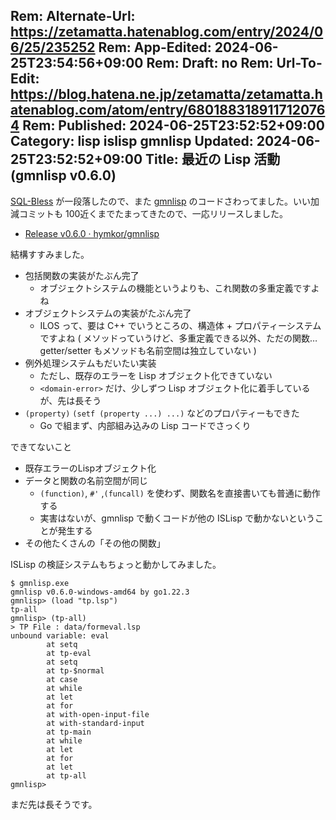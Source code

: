 Rem: Alternate-Url: https://zetamatta.hatenablog.com/entry/2024/06/25/235252
Rem: App-Edited: 2024-06-25T23:54:56+09:00
Rem: Draft: no
Rem: Url-To-Edit: https://blog.hatena.ne.jp/zetamatta/zetamatta.hatenablog.com/atom/entry/6801883189117120764
Rem: Published: 2024-06-25T23:52:52+09:00
Category: lisp islisp gmnlisp
Updated: 2024-06-25T23:52:52+09:00
Title: 最近の Lisp 活動 (gmnlisp v0.6.0)
---
[SQL-Bless](https://github.com/hymkor/sqlbless) が一段落したので、また [gmnlisp](https://github.com/hymkor/gmnlisp) のコードさわってました。いい加減コミットも 100近くまでたまってきたので、一応リリースしました。

+ [Release v0.6.0 · hymkor/gmnlisp](https://github.com/hymkor/gmnlisp/releases/tag/v0.6.0)

結構すすみました。

+ 包括関数の実装がたぶん完了
    + オブジェクトシステムの機能というよりも、これ関数の多重定義ですよね
+ オブジェクトシステムの実装がたぶん完了
    + ILOS って、要は C++ でいうところの、構造体 + プロパティーシステムですよね
      ( メソッドっていうけど、多重定義できる以外、ただの関数… 
        getter/setter もメソッドも名前空間は独立していない )
+ 例外処理システムもだいたい実装
    + ただし、既存のエラーを Lisp オブジェクト化できていない
    + `<domain-error>` だけ、少しずつ Lisp オブジェクト化に着手しているが、先は長そう
+ `(property)` `(setf (property ...) ...)` などのプロパティーもできた
    + Go で組まず、内部組み込みの Lisp コードでさっくり

できてないこと

+ 既存エラーのLispオブジェクト化
+ データと関数の名前空間が同じ
    + `(function)`, `#'` ,`(funcall)` を使わず、関数名を直接書いても普通に動作する
    + 実害はないが、gmnlisp で動くコードが他の ISLisp で動かないということが発生する
+ その他たくさんの「その他の関数」

ISLisp の検証システムもちょっと動かしてみました。

```
$ gmnlisp.exe
gmnlisp v0.6.0-windows-amd64 by go1.22.3
gmnlisp> (load "tp.lsp")
tp-all
gmnlisp> (tp-all)
> TP File : data/formeval.lsp
unbound variable: eval
        at setq
        at tp-eval
        at setq
        at tp-$normal
        at case
        at while
        at let
        at for
        at with-open-input-file
        at with-standard-input
        at tp-main
        at while
        at let
        at for
        at let
        at tp-all
gmnlisp>
```

まだ先は長そうです。
